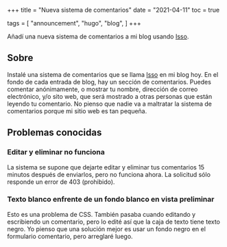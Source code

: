 +++
title = "Nueva sistema de comentarios"
date = "2021-04-11"
toc = true

tags = [
  "announcement",
  "hugo",
  "blog",
]
+++

Añadí una nueva sistema de comentarios a mi blog usando
[Isso](https://posativ.org/isso/).

<!--more-->

## Sobre

Instalé una sistema de comentarios que se llama
[Isso](https://posativ.org/isso/) en mi blog hoy. En el fondo de cada entrada de
blog, hay un sección de comentarios. Puedes comentar anónimamente, o mostrar tu
nombre, dirección de correo electrónico, y/o sito web, que será mostrado a otras
personas que están leyendo tu comentario. No pienso que nadie va a maltratar la
sistema de comentarios porque mi sitio web es tan pequeña.

## Problemas conocidas

### Editar y eliminar no funciona

La sistema se supone que dejarte editar y eliminar tus comentarios 15 minutos
después de enviarlos, pero no funciona ahora. La solicitud sólo responde un
error de 403 (prohibido).

### Texto blanco enfrente de un fondo blanco en vista preliminar

Esto es una problema de CSS. También pasaba cuando editando y escribiendo un
comentario, pero lo edité así que la caja de texto tiene texto negro. Yo pienso
que una solución mejor es usar un fondo negro en el formulario comentario, pero
arreglaré luego.
